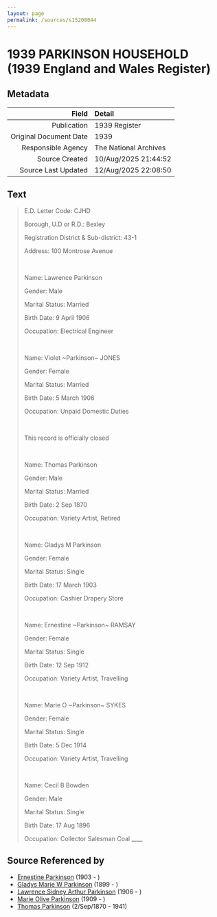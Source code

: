 ```yaml
---
layout: page
permalink: /sources/s15208044
---
```


# 1939 PARKINSON HOUSEHOLD (1939 England and Wales Register)

## Metadata

Field | Detail
---:|:---
Publication | 1939 Register
Original Document Date | 1939
Responsible Agency | The National Archives
Source Created | 10/Aug/2025 21:44:52
Source Last Updated | 12/Aug/2025 22:08:50

## Text

> E.D. Letter Code: CJHD
>
> Borough, U.D or R.D.: Bexley
>
> Registration District & Sub-district: 43-1
>
> Address: 100 Montrose Avenue
>
> <br/>
>
> Name: Lawrence Parkinson
>
> Gender: Male
>
> Marital Status: Married
>
> Birth Date: 9 April 1906
>
> Occupation: Electrical Engineer
>
> <br/>
>
> Name: Violet \~Parkinson\~ JONES
>
> Gender: Female
>
> Marital Status: Married
>
> Birth Date: 5 March 1906
>
> Occupation: Unpaid Domestic Duties
>
> <br/>
>
> This record is officially closed
>
> <br/>
>
> Name: Thomas Parkinson
>
> Gender: Male
>
> Marital Status: Married
>
> Birth Date: 2 Sep 1870
>
> Occupation: Variety Artist, Retired
>
> <br/>
>
> Name: Gladys M Parkinson
>
> Gender: Female
>
> Marital Status: Single
>
> Birth Date: 17 March 1903
>
> Occupation: Cashier Drapery Store
>
> <br/>
>
> Name: Ernestine \~Parkinson\~ RAMSAY
>
> Gender: Female
>
> Marital Status: Single
>
> Birth Date: 12 Sep 1912
>
> Occupation: Variety Artist, Travelling
>
> <br/>
>
> Name: Marie O \~Parkinson\~ SYKES
>
> Gender: Female
>
> Marital Status: Single
>
> Birth Date: 5 Dec 1914
>
> Occupation: Variety Artist, Travelling
>
> <br/>
>
> Name: Cecil B Bowden
>
> Gender: Male
>
> Marital Status: Single
>
> Birth Date: 17 Aug 1896
>
> Occupation: Collector Salesman Coal ____
>

## Source Referenced by

* [Ernestine Parkinson](../people/@32129630@-ernestine-parkinson-b1903-d.md) (1903 - )
* [Gladys Marie W Parkinson](../people/@93191940@-gladys-marie-w-parkinson-b1899-d.md) (1899 - )
* [Lawrence Sidney Arthur Parkinson](../people/@98781744@-lawrence-sidney-arthur-parkinson-b1906-d.md) (1906 - )
* [Marie Olive Parkinson](../people/@25205426@-marie-olive-parkinson-b1909-d.md) (1909 - )
* [Thomas Parkinson](../people/@4365378@-thomas-parkinson-b1870-9-2-d1941.md) (2/Sep/1870 - 1941)
